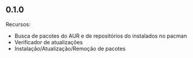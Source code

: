 ## 0.1.0

Recursos:

  - Busca de pacotes do AUR e de repositórios do instalados no pacman
  - Verificador de atualizações
  - Instalação/Atualização/Remoção de pacotes